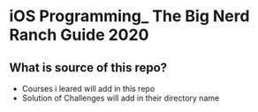 # iOS Programming_ The Big Nerd Ranch Guide 2020
## What is source of this repo? 
 - Courses i leared will add in this repo
 - Solution of Challenges will add in their directory name